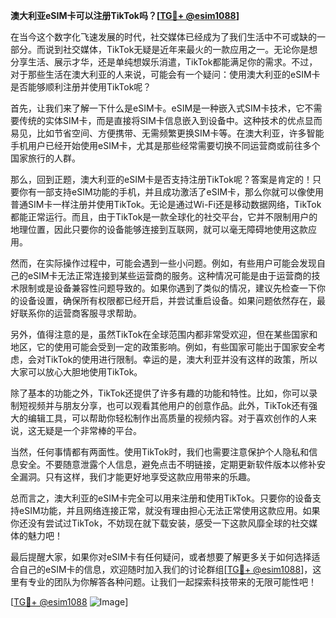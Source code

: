 **澳大利亚eSIM卡可以注册TikTok吗？[[TG💪+ @esim1088](https://t.me/s/esim1088)]**

在当今这个数字化飞速发展的时代，社交媒体已经成为了我们生活中不可或缺的一部分。而说到社交媒体，TikTok无疑是近年来最火的一款应用之一。无论你是想分享生活、展示才华，还是单纯想娱乐消遣，TikTok都能满足你的需求。不过，对于那些生活在澳大利亚的人来说，可能会有一个疑问：使用澳大利亚的eSIM卡是否能够顺利注册并使用TikTok呢？

首先，让我们来了解一下什么是eSIM卡。eSIM是一种嵌入式SIM卡技术，它不需要传统的实体SIM卡，而是直接将SIM卡信息嵌入到设备中。这种技术的优点显而易见，比如节省空间、方便携带、无需频繁更换SIM卡等。在澳大利亚，许多智能手机用户已经开始使用eSIM卡，尤其是那些经常需要切换不同运营商或前往多个国家旅行的人群。

那么，回到正题，澳大利亚的eSIM卡是否支持注册TikTok呢？答案是肯定的！只要你有一部支持eSIM功能的手机，并且成功激活了eSIM卡，那么你就可以像使用普通SIM卡一样注册并使用TikTok。无论是通过Wi-Fi还是移动数据网络，TikTok都能正常运行。而且，由于TikTok是一款全球化的社交平台，它并不限制用户的地理位置，因此只要你的设备能够连接到互联网，就可以毫无障碍地使用这款应用。

然而，在实际操作过程中，可能会遇到一些小问题。例如，有些用户可能会发现自己的eSIM卡无法正常连接到某些运营商的服务。这种情况可能是由于运营商的技术限制或是设备兼容性问题导致的。如果你遇到了类似的情况，建议先检查一下你的设备设置，确保所有权限都已经开启，并尝试重启设备。如果问题依然存在，最好联系你的运营商客服寻求帮助。

另外，值得注意的是，虽然TikTok在全球范围内都非常受欢迎，但在某些国家和地区，它的使用可能会受到一定的政策影响。例如，有些国家可能出于国家安全考虑，会对TikTok的使用进行限制。幸运的是，澳大利亚并没有这样的政策，所以大家可以放心大胆地使用TikTok。

除了基本的功能之外，TikTok还提供了许多有趣的功能和特性。比如，你可以录制短视频并与朋友分享，也可以观看其他用户的创意作品。此外，TikTok还有强大的编辑工具，可以帮助你轻松制作出高质量的视频内容。对于喜欢创作的人来说，这无疑是一个非常棒的平台。

当然，任何事情都有两面性。使用TikTok时，我们也需要注意保护个人隐私和信息安全。不要随意泄露个人信息，避免点击不明链接，定期更新软件版本以修补安全漏洞。只有这样，我们才能更好地享受这款应用带来的乐趣。

总而言之，澳大利亚的eSIM卡完全可以用来注册和使用TikTok。只要你的设备支持eSIM功能，并且网络连接正常，就没有理由担心无法正常使用这款应用。如果你还没有尝试过TikTok，不妨现在就下载安装，感受一下这款风靡全球的社交媒体的魅力吧！

最后提醒大家，如果你对eSIM卡有任何疑问，或者想要了解更多关于如何选择适合自己的eSIM卡的信息，欢迎随时加入我们的讨论群组[[TG💪+ @esim1088](https://t.me/s/esim1088)]，这里有专业的团队为你解答各种问题。让我们一起探索科技带来的无限可能性吧！

[[TG💪+ @esim1088](https://t.me/s/esim1088) ![Image](https://i.postimg.cc/4NQfJmqS/Snipaste-2025-05-13-00-14-12.png)]